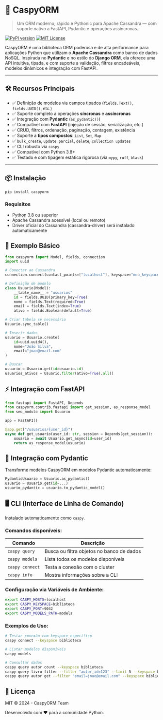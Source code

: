 # 🚀 CaspyORM

> Um ORM moderno, rápido e Pythonic para Apache Cassandra — com suporte nativo a FastAPI, Pydantic e operações assíncronas.

[![PyPI version](https://badge.fury.io/py/caspyorm.svg)](https://pypi.org/project/caspyorm/)
[![MIT License](https://img.shields.io/badge/license-MIT-blue.svg)](LICENSE)

CaspyORM é uma biblioteca ORM poderosa e de alta performance para aplicações Python que utilizam o **Apache Cassandra** como banco de dados NoSQL. Inspirada no **Pydantic** e no estilo do **Django ORM**, ela oferece uma API intuitiva, tipada, e com suporte a validação, filtros encadeáveis, modelos dinâmicos e integração com FastAPI.

---

## 🛠️ Recursos Principais

- ✅ Definição de modelos via campos tipados (`fields.Text()`, `fields.UUID()`, etc.)
- ✅ Suporte completo a operações **síncronas** e **assíncronas**
- ✅ Integração com **Pydantic** (`as_pydantic()`)
- ✅ Compatível com **FastAPI** (injeção de sessão, serialização, etc.)
- ✅ CRUD, filtros, ordenação, paginação, contagem, existência
- ✅ Suporte a **tipos compostos**: `List`, `Set`, `Map`
- ✅ `bulk_create`, `update parcial`, `delete`, `collection updates`
- ✅ CLI robusto via `caspy`
- ✅ Compatível com Python 3.8+  
- ✅ Testado e com tipagem estática rigorosa (via `mypy`, `ruff`, `black`)

---

## 📦 Instalação

```bash
pip install caspyorm
```

### Requisitos
- Python 3.8 ou superior
- Apache Cassandra acessível (local ou remoto)
- Driver oficial do Cassandra (cassandra-driver) será instalado automaticamente

## 🎯 Exemplo Básico

```python
from caspyorm import Model, fields, connection
import uuid

# Conectar ao Cassandra
connection.connect(contact_points=["localhost"], keyspace="meu_keyspace")

# Definição de modelo
class Usuario(Model):
    __table_name__ = "usuarios"
    id = fields.UUID(primary_key=True)
    nome = fields.Text(required=True)
    email = fields.Text(index=True)
    ativo = fields.Boolean(default=True)

# Criar tabela se necessário
Usuario.sync_table()

# Inserir dados
usuario = Usuario.create(
    id=uuid.uuid4(),
    nome="João Silva",
    email="joao@email.com"
)

# Buscar
usuario = Usuario.get(id=usuario.id)
usuarios_ativos = Usuario.filter(ativo=True).all()
```

## ⚡ Integração com FastAPI

```python
from fastapi import FastAPI, Depends
from caspyorm.contrib.fastapi import get_session, as_response_model
from seu_modulo import Usuario

app = FastAPI()

@app.get("/usuarios/{user_id}")
async def get_usuario(user_id: str, session = Depends(get_session)):
    usuario = await Usuario.get_async(id=user_id)
    return as_response_model(usuario)
```

## 🔧 Integração com Pydantic

Transforme modelos CaspyORM em modelos Pydantic automaticamente:

```python
PydanticUsuario = Usuario.as_pydantic()
usuario = Usuario.get(id=...)
usuario_pydantic = usuario.to_pydantic_model()
```

## 🖥️ CLI (Interface de Linha de Comando)

Instalado automaticamente como `caspy`.

### Comandos disponíveis:

| Comando | Descrição |
|---------|-----------|
| `caspy query` | Busca ou filtra objetos no banco de dados |
| `caspy models` | Lista todos os modelos disponíveis |
| `caspy connect` | Testa a conexão com o cluster |
| `caspy info` | Mostra informações sobre a CLI |

### Configuração via Variáveis de Ambiente:

```bash
export CASPY_HOSTS=localhost
export CASPY_KEYSPACE=biblioteca
export CASPY_PORT=9042
export CASPY_MODELS_PATH=models
```

### Exemplos de Uso:

```bash
# Testar conexão com keyspace específico
caspy connect --keyspace biblioteca

# Listar modelos disponíveis
caspy models

# Consultar dados
caspy query autor count --keyspace biblioteca
caspy query livro filter --filter "autor_id=123" --limit 5 --keyspace biblioteca
caspy query autor get --filter "email=joao@email.com" --keyspace biblioteca
```

## 🧾 Licença

MIT © 2024 - CaspyORM Team

Desenvolvido com ❤️ para a comunidade Python. 